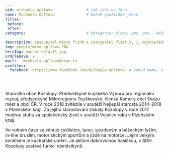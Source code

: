 ```yaml
---
uid: michaela.opltova				# jak jste na fóru
name: Michaela Opltova  			# běžně používáné jméno
titles:
 before: 
 after: 
category:                 			# kategorie: plzen, pms, pos - každá na svůj řádek 

description: zastupitel města Plzně a zastupitel Plzeň 3, 1. místopředseda a člen místního sdružení Plzeň
img: people/misa.opltova.PNG
heroImg: banner-default.jpg
ordclenove: 2
mail:	michaela.opltova@stan.cz
profiles:
  facebook: https://www.facebook.com/michaela.opltova  # pokud nema, staci smazat tuto radku

  
--- 
```


Starostka obce Kozolupy. Předsedkyně krajského Výboru pro regionální rozvoj, předsedkyně Mikroregionu Touškovsko, členka Komory obcí Svazu měst a obcí ČR. V roce 2018 zvítězila v soutěži Nejlepší starosta 2014–2018 v Plzeňském kraji. Za jejího starostování získaly Kozolupy v roce 2017 modrou stuhu za společenský život v soutěži Vesnice roku v Plzeňském kraji. 

Ve volném čase se věnuje cyklistice, tanci, sjezdovým a běžeckým lyžím, in-line bruslím, motoristickým sportům a jízdě na motorce. Jejím velkým koníčkem je kuchařské umění. Je aktivní dobrovolnou hasičkou, v SDH Kozolupy zastává funkci náměstkyně.
